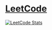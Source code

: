 # [LeetCode](https://www.leetcode.com/prathameshamundkar)

[![LeetCode Stats](https://leetcode.card.workers.dev/prathameshamundkar?theme=dark&font=&extension=activity)](https://leetcode.com/prathameshamundkar/)
